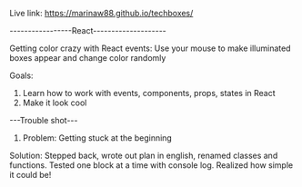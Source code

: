Live link: https://marinaw88.github.io/techboxes/

-----------------React--------------------

Getting color crazy with React events: Use your mouse to make illuminated boxes appear and change color randomly

Goals:
1. Learn how to work with events, components, props, states in React <done>
2. Make it look cool <done>

---Trouble shot---

1. Problem: Getting stuck at the beginning

Solution: Stepped back, wrote out plan in english, renamed classes and functions. Tested one block at a time with console log. Realized how simple it could be!


